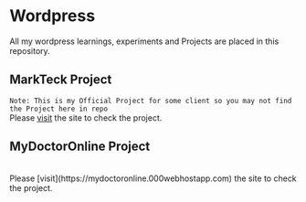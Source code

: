 # Wordpress
All my wordpress learnings, experiments and Projects are placed in this repository.


## MarkTeck Project ##
`Note: This is my Official Project for some client so you may not find the Project here in repo`
<br>
Please [visit](https://markteck.com/) the site to check the project.

## MyDoctorOnline Project ##
<br>
Please [visit](https://mydoctoronline.000webhostapp.com) the site to check the project.